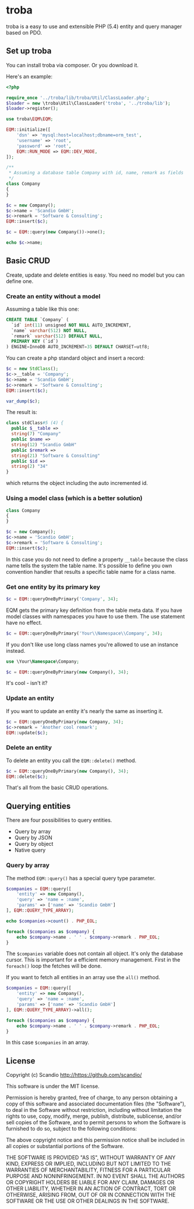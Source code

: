 troba
=====

troba is a easy to use and extensible PHP (5.4) entity and query manager based on PDO.

## Set up troba

You can install troba via composer. Or you download it.

Here's an example:
```php
<?php

require_once '../troba/lib/troba/Util/ClassLoader.php';
$loader = new \troba\Util\ClassLoader('troba', '../troba/lib');
$loader->register();

use troba\EQM\EQM;

EQM::initialize([
    'dsn' => 'mysql:host=localhost;dbname=orm_test',
    'username' => 'root',
    'password' => 'root',
    EQM::RUN_MODE => EQM::DEV_MODE,
]);

/**
 * Assuming a database table Company with id, name, remark as fields
 */
class Company
{
}

$c = new Company();
$c->name = 'Scandio GmbH';
$c->remark = 'Software & Consulting';
EQM::insert($c);

$c = EQM::query(new Company())->one();

echo $c->name;
```

## Basic CRUD

Create, update and delete entities is easy. You need no model but you can define one.

### Create an entity without a model

Assuming a table like this one:

```sql
CREATE TABLE `Company` (
  `id` int(11) unsigned NOT NULL AUTO_INCREMENT,
  `name` varchar(512) NOT NULL,
  `remark` varchar(512) DEFAULT NULL,
  PRIMARY KEY (`id`)
) ENGINE=InnoDB AUTO_INCREMENT=35 DEFAULT CHARSET=utf8;
```

You can create a php standard object and insert a record:

```php
$c = new StdClass();
$c->__table = 'Company';
$c->name = 'Scandio GmbH';
$c->remark = 'Software & Consulting';
EQM::insert($c);

var_dump($c);
```
The result is:

```php
class stdClass#5 (4) {
  public $__table =>
  string(7) "Company"
  public $name =>
  string(12) "Scandio GmbH"
  public $remark =>
  string(21) "Software & Consulting"
  public $id =>
  string(2) "34"
}
```

which returns the object including the auto incremented id.

### Using a model class (which is a better solution)

```php
class Company
{
}

$c = new Company();
$c->name = 'Scandio GmbH';
$c->remark = 'Software & Consulting';
EQM::insert($c);
```

In this case you do not need to define a property `__table` because the class name
tells the system the table name. It's possible to define you own convention handler
that results a specific table name for a class name.

### Get one entity by its primary key

```php
$c = EQM::queryOneByPrimary('Company', 34);
```

EQM gets the primary key definition from the table meta data. If you have model classes
with namespaces you have to use them. The use statement have no effect.

```php
$c = EQM::queryOneByPrimary('Your\\Namespace\\Company', 34);
```

If you don't like use long class names you're allowed to use an instance instead.

```php
use \Your\Namespace\Company;

$c = EQM::queryOneByPrimary(new Company(), 34);
```

It's cool - isn't it?

### Update an entity

If you want to update an entity it's nearly the same as inserting it.

```php
$c = EQM::queryOneByPrimary(new Company, 34);
$c->remark = 'Another cool remark';
EQM::update($c);
```

### Delete an entity

To delete an entity you call the `EQM::delete()` method.

```php
$c = EQM::queryOneByPrimary(new Company(), 34);
EQM::delete($c);
```

That's all from the basic CRUD operations.

## Querying entities

There are four possibilities to query entities.

* Query by array
* Query by JSON
* Query by object
* Native query

### Query by array

The method `EQM::query()` has a special query type parameter.

```php
$companies = EQM::query([
    'entity' => new Company(),
    'query' => 'name = :name',
    'params' => ['name' => 'Scandio GmbH']
], EQM::QUERY_TYPE_ARRAY);

echo $companies->count() . PHP_EOL;

foreach ($companies as $company) {
    echo $company->name . ' ' . $company->remark . PHP_EOL;
}
```

The `$companies` variable does not contain all object. It's only the database cursor.
This is important for a efficient memory management. First in the `foreach()` loop the
fetches will be done.

If you want to fetch all entities in an array use the `all()` method.

```php
$companies = EQM::query([
    'entity' => new Company(),
    'query' => 'name = :name',
    'params' => ['name' => 'Scandio GmbH']
], EQM::QUERY_TYPE_ARRAY)->all();

foreach ($companies as $company) {
    echo $company->name . ' ' . $company->remark . PHP_EOL;
}
```

In this case `$companies` in an array.

## License

Copyright (c) Scandio <http://https://github.com/scandio/>

This software is under the MIT license.

Permission is hereby granted, free of charge, to any person obtaining a copy
of this software and associated documentation files (the "Software"), to deal
in the Software without restriction, including without limitation the rights
to use, copy, modify, merge, publish, distribute, sublicense, and/or sell
copies of the Software, and to permit persons to whom the Software is furnished
to do so, subject to the following conditions:

The above copyright notice and this permission notice shall be included in all
copies or substantial portions of the Software.

THE SOFTWARE IS PROVIDED "AS IS", WITHOUT WARRANTY OF ANY KIND, EXPRESS OR
IMPLIED, INCLUDING BUT NOT LIMITED TO THE WARRANTIES OF MERCHANTABILITY,
FITNESS FOR A PARTICULAR PURPOSE AND NONINFRINGEMENT. IN NO EVENT SHALL THE
AUTHORS OR COPYRIGHT HOLDERS BE LIABLE FOR ANY CLAIM, DAMAGES OR OTHER
LIABILITY, WHETHER IN AN ACTION OF CONTRACT, TORT OR OTHERWISE, ARISING FROM,
OUT OF OR IN CONNECTION WITH THE SOFTWARE OR THE USE OR OTHER DEALINGS IN
THE SOFTWARE.
